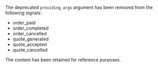 The deprecated `providing_args` argument has been removed from the following signals:
- order_paid
- order_completed
- order_cancelled
- quote_generated
- quote_accepted
- quote_cancelled 

The content has been retained for reference purposes.
